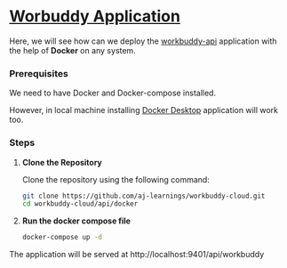 # [Worbuddy Application](https://www.youtube.com/watch?v=0F-E_kD6Spw)

Here, we will see how can we deploy the [workbuddy-api](https://github.com/aj-learnings/workbuddy-api) application with the help of **Docker** on any system.

### Prerequisites

We need to have Docker and Docker-compose installed. 

However, in local machine installing [Docker Desktop](https://www.docker.com/products/docker-desktop/) application will work too.

### Steps
1. **Clone the Repository**

   Clone the repository using the following command:

   ```bash
   git clone https://github.com/aj-learnings/workbuddy-cloud.git
   cd workbuddy-cloud/api/docker
   ```
2. **Run the docker compose file**

    ```bash
   docker-compose up -d
   ```


The application will be served at http://localhost:9401/api/workbuddy